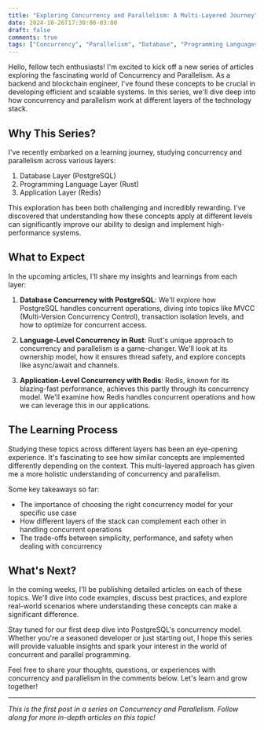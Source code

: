 ```yaml
---
title: "Exploring Concurrency and Parallelism: A Multi-Layered Journey"
date: 2024-10-26T17:30:00-03:00
draft: false
comments: true   
tags: ["Concurrency", "Parallelism", "Database", "Programming Languages", "Applications", "Rust", "Redis", "PostgreSQL"]
---
```


Hello, fellow tech enthusiasts! I'm excited to kick off a new series of articles exploring the fascinating world of Concurrency and Parallelism. As a backend and blockchain engineer, I've found these concepts to be crucial in developing efficient and scalable systems. In this series, we'll dive deep into how concurrency and parallelism work at different layers of the technology stack.

## Why This Series?

I've recently embarked on a learning journey, studying concurrency and parallelism across various layers:

1. Database Layer (PostgreSQL)
2. Programming Language Layer (Rust)
3. Application Layer (Redis)

This exploration has been both challenging and incredibly rewarding. I've discovered that understanding how these concepts apply at different levels can significantly improve our ability to design and implement high-performance systems.

## What to Expect

In the upcoming articles, I'll share my insights and learnings from each layer:

1. **Database Concurrency with PostgreSQL**: We'll explore how PostgreSQL handles concurrent operations, diving into topics like MVCC (Multi-Version Concurrency Control), transaction isolation levels, and how to optimize for concurrent access.

2. **Language-Level Concurrency in Rust**: Rust's unique approach to concurrency and parallelism is a game-changer. We'll look at its ownership model, how it ensures thread safety, and explore concepts like async/await and channels.

3. **Application-Level Concurrency with Redis**: Redis, known for its blazing-fast performance, achieves this partly through its concurrency model. We'll examine how Redis handles concurrent operations and how we can leverage this in our applications.

## The Learning Process

Studying these topics across different layers has been an eye-opening experience. It's fascinating to see how similar concepts are implemented differently depending on the context. This multi-layered approach has given me a more holistic understanding of concurrency and parallelism.

Some key takeaways so far:
- The importance of choosing the right concurrency model for your specific use case
- How different layers of the stack can complement each other in handling concurrent operations
- The trade-offs between simplicity, performance, and safety when dealing with concurrency

## What's Next?

In the coming weeks, I'll be publishing detailed articles on each of these topics. We'll dive into code examples, discuss best practices, and explore real-world scenarios where understanding these concepts can make a significant difference.

Stay tuned for our first deep dive into PostgreSQL's concurrency model. Whether you're a seasoned developer or just starting out, I hope this series will provide valuable insights and spark your interest in the world of concurrent and parallel programming.

Feel free to share your thoughts, questions, or experiences with concurrency and parallelism in the comments below. Let's learn and grow together!

---

*This is the first post in a series on Concurrency and Parallelism. Follow along for more in-depth articles on this topic!*